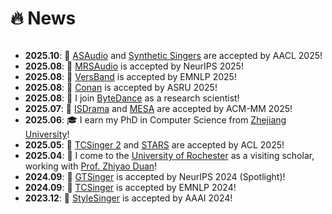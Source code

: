 
# 🔥 News

<style>
  .scrollable {
    max-height: 260px; /* 设置最大高度 */
    overflow-y: scroll; /* 设置垂直滚动条 */
  }
</style>

<div class="scrollable">
  <ul>
    <li><strong>2025.10</strong>: 🎉 <a href="https://arxiv.org/abs/2508.10924">ASAudio</a> and <a href="">Synthetic Singers</a> are accepted by AACL 2025!</li>
    <li><strong>2025.08</strong>: 🎉 <a href="https://arxiv.org/abs/2510.10396">MRSAudio</a> is accepted by NeurIPS 2025!</li>
    <li><strong>2025.08</strong>: 🎉 <a href="https://arxiv.org/abs/2504.19062">VersBand</a> is accepted by EMNLP 2025!</li>
    <li><strong>2025.08</strong>: 🎉 <a href="https://arxiv.org/abs/2507.14534">Conan</a> is accepted by ASRU 2025!</li>
    <li><strong>2025.08</strong>: 💼 I join <a href="https://www.bytedance.com/en/">ByteDance</a> as a research scientist!</li>
    <li><strong>2025.07</strong>: 🎉 <a href="https://arxiv.org/abs/2504.20630">ISDrama</a> and <a href="https://dl.acm.org/doi/10.1145/3746027.3755571">MESA</a> are accepted by ACM-MM 2025!</li>
    <li><strong>2025.06</strong>: 🎓 I earn my PhD in Computer Science from <a href="https://www.zju.edu.cn/english/">Zhejiang University</a>!</li>
    <li><strong>2025.05</strong>: 🎉 <a href="https://arxiv.org/abs/2505.14910">TCSinger 2</a> and <a href="https://arxiv.org/abs/2507.06670">STARS</a> are accepted by ACL 2025!</li>
    <li><strong>2025.04</strong>: 🏫 I come to the <a href="https://www.rochester.edu/">University of Rochester</a> as a visiting scholar, working with <a href="https://www.hajim.rochester.edu/ece/people/faculty/duan_zhiyao">Prof. Zhiyao Duan</a>!</li>
    <li><strong>2024.09</strong>: 🎉 <a href="https://arxiv.org/abs/2505.14910">GTSinger</a> is accepted by NeurIPS 2024 (Spotlight)!</li>
    <li><strong>2024.09</strong>: 🎉 <a href="https://arxiv.org/abs/2409.15977">TCSinger</a> is accepted by EMNLP 2024!</li>
    <li><strong>2023.12</strong>: 🎉 <a href="https://arxiv.org/abs/2312.10741">StyleSinger</a> is accepted by AAAI 2024!</li>
  </ul>
</div>
